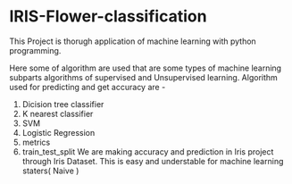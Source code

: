 # IRIS-Flower-classification
This Project is thorugh application of machine learning with python programming.

Here some of algorithm are used that are some types of machine learning subparts algorithms of supervised and Unsupervised learning.
Algorithm used for predicting and get accuracy are -
1. Dicision tree classifier 
2. K nearest classifier
3. SVM
4. Logistic Regression 
5. metrics
6. train_test_split
We are making accuracy and prediction in Iris project through Iris Dataset.
This is easy and understable for machine learning staters( Naive )

